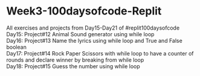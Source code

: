 # Week3-100daysofcode-Replit
All exercises and projects from Day15-Day21 of #replit100daysofcode<br/>
Day15: Project#12 Animal Sound generator using while loop<br/> 
Day16: Project#13 Name the lyrics using while loop and True and False boolean<br/>
Day17: Project#14 Rock Paper Scissors with while loop to have a counter of rounds and declare winner by breaking from while loop<br/>
Day18: Project#15 Guess the number using while loop
